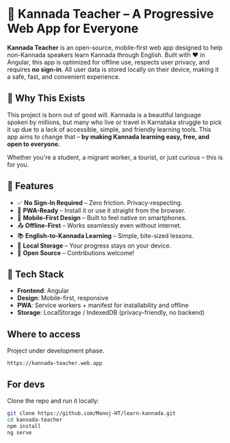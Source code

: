 # 📘 Kannada Teacher – A Progressive Web App for Everyone

**Kannada Teacher** is an open-source, mobile-first web app designed to help non-Kannada speakers learn Kannada through English. Built with ❤️ in Angular, this app is optimized for offline use, respects user privacy, and requires **no sign-in**. All user data is stored locally on their device, making it a safe, fast, and convenient experience.

## 🌟 Why This Exists

This project is born out of good will. Kannada is a beautiful language spoken by millions, but many who live or travel in Karnataka struggle to pick it up due to a lack of accessible, simple, and friendly learning tools. This app aims to change that – **by making Kannada learning easy, free, and open to everyone.**

Whether you're a student, a migrant worker, a tourist, or just curious – this is for you.

## 🚀 Features

- ✅ **No Sign-In Required** – Zero friction. Privacy-respecting.
- 📲 **PWA-Ready** – Install it or use it straight from the browser.
- 📱 **Mobile-First Design** – Built to feel native on smartphones.
- 📤 **Offline-First** – Works seamlessly even without internet.
- 📚 **English-to-Kannada Learning** – Simple, bite-sized lessons.
- 💾 **Local Storage** – Your progress stays on your device.
- 🤝 **Open Source** – Contributions welcome!

## 🧠 Tech Stack

- **Frontend**: Angular
- **Design**: Mobile-first, responsive
- **PWA**: Service workers + manifest for installability and offline
- **Storage**: LocalStorage / IndexedDB (privacy-friendly, no backend)

## Where to access
Project under development phase. 
```
https://kannada-teacher.web.app
```
## For devs

Clone the repo and run it locally:
```bash
git clone https://github.com/Manoj-HT/learn-kannada.git
cd kannada-teacher
npm install
ng serve
```
